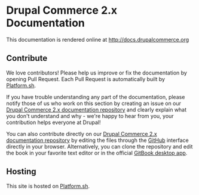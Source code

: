 # Drupal Commerce 2.x Documentation

This documentation is rendered online at http://docs.drupalcommerce.org

## Contribute

We love contributors! Please help us improve or fix the documentation by opening Pull Request. Each Pull Request is automatically built by [Platform.sh](https://platform.sh).

If you have trouble understanding any part of the documentation, please notify those of us who work on this section by creating an issue on our [Drupal Commerce 2.x documentation repository](https://github.com/commercegus/commerce-docs) and clearly explain what you don't understand and why - we're happy to hear from you, your contribution helps everyone at Drupal!

You can also contribute directly on our [Drupal Commerce 2.x documentation repository](https://github.com/commerceguys/commerce-docs) by editing the files through the [GitHub](https://github.com/) interface directly in your browser. Alternatively, you can clone the repository and edit the book in your favorite text editor or in the official [GitBook desktop app](https://github.com/GitbookIO/editor).

## Hosting

This site is hosted on [Platform.sh](https://platform.sh).
